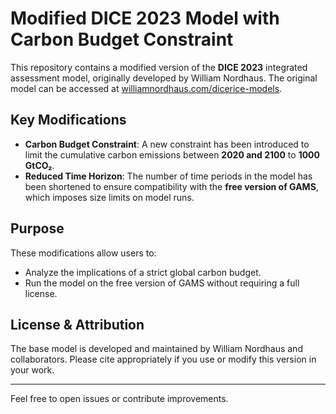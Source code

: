# Modified DICE 2023 Model with Carbon Budget Constraint

This repository contains a modified version of the **DICE 2023** integrated assessment model, originally developed by William Nordhaus. The original model can be accessed at [williamnordhaus.com/dicerice-models](https://williamnordhaus.com/dicerice-models).

## Key Modifications

- **Carbon Budget Constraint**: A new constraint has been introduced to limit the cumulative carbon emissions between **2020 and 2100** to **1000 GtCO₂**.
- **Reduced Time Horizon**: The number of time periods in the model has been shortened to ensure compatibility with the **free version of GAMS**, which imposes size limits on model runs.

## Purpose

These modifications allow users to:
- Analyze the implications of a strict global carbon budget.
- Run the model on the free version of GAMS without requiring a full license.

## License & Attribution

The base model is developed and maintained by William Nordhaus and collaborators. Please cite appropriately if you use or modify this version in your work.

---

Feel free to open issues or contribute improvements.

